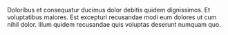 Doloribus et consequatur ducimus dolor debitis quidem dignissimos.
Et voluptatibus maiores.
Est excepturi recusandae modi eum dolores ut cum nihil dolor.
Illum quidem recusandae quis voluptas deserunt numquam quo.